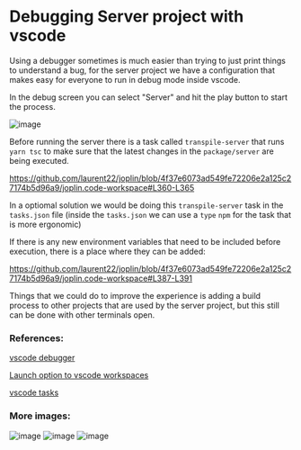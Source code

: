 # Debugging Server project with vscode

Using a debugger sometimes is much easier than trying to just print things to understand a bug, 
for the server project we have a configuration that makes easy for everyone to run in debug mode inside vscode.

In the debug screen you can select "Server" and hit the play button to start the process. 

![image](https://github.com/laurent22/joplin/assets/5051088/cda6e3d6-32f3-4997-bd16-8413a6c962c5)

Before running the server there is a task called `transpile-server` that runs `yarn tsc` to make sure that the latest changes in the `package/server` are being executed. 

https://github.com/laurent22/joplin/blob/4f37e6073ad549fe72206e2a125c27174b5d96a9/joplin.code-workspace#L360-L365

In a optiomal solution we would be doing this `transpile-server` task in the `tasks.json` file 
(inside the `tasks.json` we can use a `type` `npm` for the task that is more ergonomic)

If there is any new environment variables that need to be included before execution, there is a place where they can be added:

https://github.com/laurent22/joplin/blob/4f37e6073ad549fe72206e2a125c27174b5d96a9/joplin.code-workspace#L387-L391

Things that we could do to improve the experience is adding a build process to other projects that are used by the server project, but this still can be done with other terminals open.


### References:
[vscode debugger](https://code.visualstudio.com/docs/editor/debugging)

[Launch option to vscode workspaces](https://code.visualstudio.com/docs/editor/multi-root-workspaces#_debugging)

[vscode tasks](https://code.visualstudio.com/docs/editor/tasks)


### More images:

![image](https://github.com/laurent22/joplin/assets/5051088/1346d938-c376-4cab-82a7-98deb4283fe8)
![image](https://github.com/laurent22/joplin/assets/5051088/b3a12b9f-704c-4dc8-b2bd-14ba7a1c4759)
![image](https://github.com/laurent22/joplin/assets/5051088/c45becc4-44b7-4f95-9d49-421517e29592)

